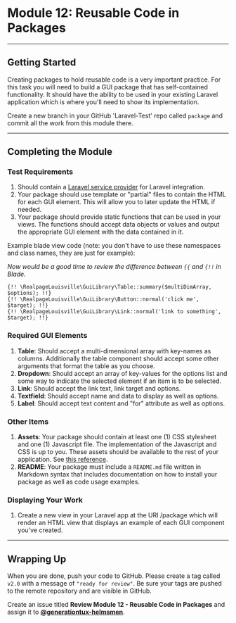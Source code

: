 # Module 12: Reusable Code in Packages

***

## Getting Started

Creating packages to hold reusable code is a very important practice. For this task you will need to build a GUI package that has self-contained functionality. It should have the ability to be used in your existing Laravel application which is where you'll need to show its implementation.

Create a new branch in your GitHub 'Laravel-Test' repo called `package` and commit all the work from this module there.

***

## Completing the Module

### Test Requirements

1. Should contain a [Laravel service provider](http://laravel.com/docs/master/packages) for Laravel integration.
2. Your package should use template or "partial" files to contain the HTML for each GUI element. This will allow you to later update the HTML if needed.
3. Your package should provide static functions that can be used in your views. The functions should accept data objects or values and output the appropriate GUI element with the data contained in it.

Example blade view code (note: you don't have to use these namespaces and class names, they are just for example):

_Now would be a good time to review the difference between `{{` and `{!!` in Blade._

````
{!! \RealpageLouisville\GuiLibrary\Table::summary($multiDimArray, $options); !!}
{!! \RealpageLouisville\GuiLibrary\Button::normal('click me', $target); !!}
{!! \RealpageLouisville\GuiLibrary\Link::normal('link to something', $target); !!}
````

### Required GUI Elements

1. **Table**: Should accept a multi-dimensional array with key-names as columns. Additionally the table component should accept some other arguments that format the table as you choose.
2. **Dropdown**: Should accept an array of key-values for the options list and some way to indicate the selected element if an item is to be selected.
3. **Link**: Should accept the link text, link target and options.
4. **Textfield**: Should accept name and data to display as well as options.
5. **Label**: Should accept text content and "for" attribute as well as options.

### Other Items

1. **Assets**: Your package should contain at least one (1) CSS stylesheet and one (1) Javascript file. The implementation of the Javascript and CSS is up to you. These assets should be available to the rest of your application. See [this reference](https://laravel.com/docs/5.1/packages#public-assets).
2. **README**: Your package must include a `README.md` file written in Markdown syntax that includes documentation on how to install your package as well as code usage examples.

### Displaying Your Work

1. Create a new view in your Laravel app at the URI /package which will render an HTML view that displays an example of each GUI component you've created.

***

## Wrapping Up

When you are done, push your code to GitHub. Please create a tag called `v2.0` with a message of `"ready for review"`. Be sure your tags are pushed to the remote repository and are visible in GitHub.

Create an issue titled **Review Module 12 - Reusable Code in Packages** and assign it to [**@generationtux-helmsmen**](https://github.com/generationtux-helmsmen).
